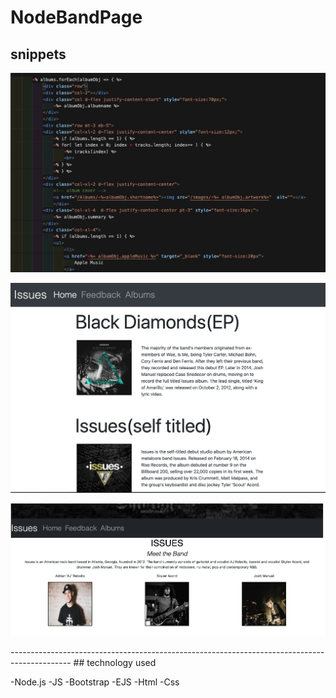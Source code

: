 # NodeBandPage


## snippets

<p>
<img src="public/images/980CA153-7DCE-4B4D-9F6C-F79627411C0E.jpeg" alt="">
</p>


<p>

<img src= "public/images/Screen Shot 2021-03-02 at 9.44.59 AM.png" alt="">
</p>
<p>

<img src= "public/images/Screen Shot 2021-03-02 at 9.44.43 AM.png" alt ="">
</p>
---------------------------------------------------------------------------------------------
## technology used

-Node.js
-JS
-Bootstrap
-EJS
-Html
-Css